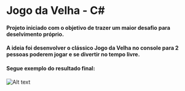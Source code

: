 # Jogo da Velha - C#

#### Projeto iniciado com o objetivo de trazer um maior desafio para deselvimento próprio. 

#### A ideia foi desenvolver o clássico Jogo da Velha no console para 2 pessoas poderem jogar e se divertir no tempo livre.
#### Segue exemplo do resultado final:

![Alt text](imgs/exemplo.gif)